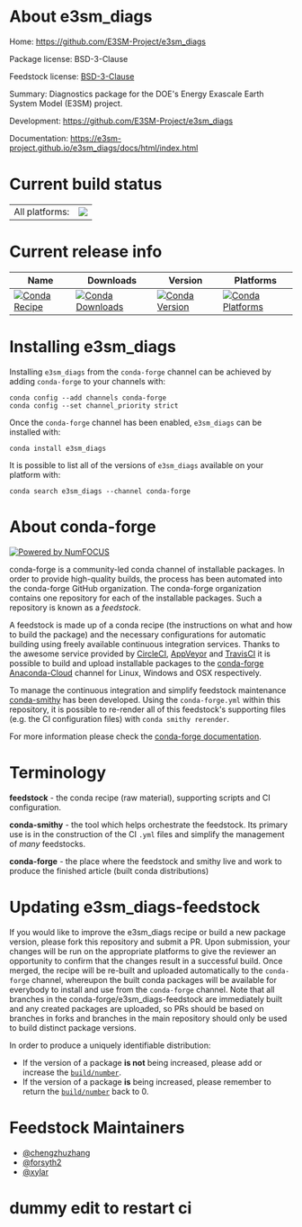 About e3sm_diags
================

Home: https://github.com/E3SM-Project/e3sm_diags

Package license: BSD-3-Clause

Feedstock license: [BSD-3-Clause](https://github.com/conda-forge/e3sm_diags-feedstock/blob/master/LICENSE.txt)

Summary: Diagnostics package for the DOE's Energy Exascale Earth System Model
(E3SM) project.


Development: https://github.com/E3SM-Project/e3sm_diags

Documentation: https://e3sm-project.github.io/e3sm_diags/docs/html/index.html

Current build status
====================


<table><tr><td>All platforms:</td>
    <td>
      <a href="https://dev.azure.com/conda-forge/feedstock-builds/_build/latest?definitionId=10659&branchName=master">
        <img src="https://dev.azure.com/conda-forge/feedstock-builds/_apis/build/status/e3sm_diags-feedstock?branchName=master">
      </a>
    </td>
  </tr>
</table>

Current release info
====================

| Name | Downloads | Version | Platforms |
| --- | --- | --- | --- |
| [![Conda Recipe](https://img.shields.io/badge/recipe-e3sm_diags-green.svg)](https://anaconda.org/conda-forge/e3sm_diags) | [![Conda Downloads](https://img.shields.io/conda/dn/conda-forge/e3sm_diags.svg)](https://anaconda.org/conda-forge/e3sm_diags) | [![Conda Version](https://img.shields.io/conda/vn/conda-forge/e3sm_diags.svg)](https://anaconda.org/conda-forge/e3sm_diags) | [![Conda Platforms](https://img.shields.io/conda/pn/conda-forge/e3sm_diags.svg)](https://anaconda.org/conda-forge/e3sm_diags) |

Installing e3sm_diags
=====================

Installing `e3sm_diags` from the `conda-forge` channel can be achieved by adding `conda-forge` to your channels with:

```
conda config --add channels conda-forge
conda config --set channel_priority strict
```

Once the `conda-forge` channel has been enabled, `e3sm_diags` can be installed with:

```
conda install e3sm_diags
```

It is possible to list all of the versions of `e3sm_diags` available on your platform with:

```
conda search e3sm_diags --channel conda-forge
```


About conda-forge
=================

[![Powered by NumFOCUS](https://img.shields.io/badge/powered%20by-NumFOCUS-orange.svg?style=flat&colorA=E1523D&colorB=007D8A)](http://numfocus.org)

conda-forge is a community-led conda channel of installable packages.
In order to provide high-quality builds, the process has been automated into the
conda-forge GitHub organization. The conda-forge organization contains one repository
for each of the installable packages. Such a repository is known as a *feedstock*.

A feedstock is made up of a conda recipe (the instructions on what and how to build
the package) and the necessary configurations for automatic building using freely
available continuous integration services. Thanks to the awesome service provided by
[CircleCI](https://circleci.com/), [AppVeyor](https://www.appveyor.com/)
and [TravisCI](https://travis-ci.com/) it is possible to build and upload installable
packages to the [conda-forge](https://anaconda.org/conda-forge)
[Anaconda-Cloud](https://anaconda.org/) channel for Linux, Windows and OSX respectively.

To manage the continuous integration and simplify feedstock maintenance
[conda-smithy](https://github.com/conda-forge/conda-smithy) has been developed.
Using the ``conda-forge.yml`` within this repository, it is possible to re-render all of
this feedstock's supporting files (e.g. the CI configuration files) with ``conda smithy rerender``.

For more information please check the [conda-forge documentation](https://conda-forge.org/docs/).

Terminology
===========

**feedstock** - the conda recipe (raw material), supporting scripts and CI configuration.

**conda-smithy** - the tool which helps orchestrate the feedstock.
                   Its primary use is in the construction of the CI ``.yml`` files
                   and simplify the management of *many* feedstocks.

**conda-forge** - the place where the feedstock and smithy live and work to
                  produce the finished article (built conda distributions)


Updating e3sm_diags-feedstock
=============================

If you would like to improve the e3sm_diags recipe or build a new
package version, please fork this repository and submit a PR. Upon submission,
your changes will be run on the appropriate platforms to give the reviewer an
opportunity to confirm that the changes result in a successful build. Once
merged, the recipe will be re-built and uploaded automatically to the
`conda-forge` channel, whereupon the built conda packages will be available for
everybody to install and use from the `conda-forge` channel.
Note that all branches in the conda-forge/e3sm_diags-feedstock are
immediately built and any created packages are uploaded, so PRs should be based
on branches in forks and branches in the main repository should only be used to
build distinct package versions.

In order to produce a uniquely identifiable distribution:
 * If the version of a package **is not** being increased, please add or increase
   the [``build/number``](https://docs.conda.io/projects/conda-build/en/latest/resources/define-metadata.html#build-number-and-string).
 * If the version of a package **is** being increased, please remember to return
   the [``build/number``](https://docs.conda.io/projects/conda-build/en/latest/resources/define-metadata.html#build-number-and-string)
   back to 0.

Feedstock Maintainers
=====================

* [@chengzhuzhang](https://github.com/chengzhuzhang/)
* [@forsyth2](https://github.com/forsyth2/)
* [@xylar](https://github.com/xylar/)

# dummy edit to restart ci

